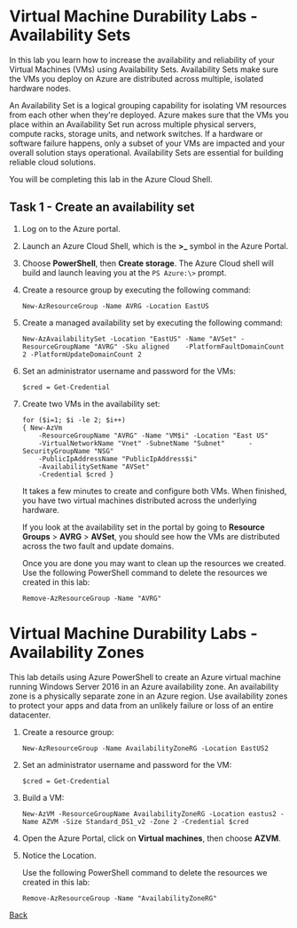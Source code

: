 # Virtual Machine Durability Labs - Availability Sets


In this lab you learn how to increase the availability and reliability of your Virtual Machines (VMs) using Availability Sets. Availability Sets make sure the VMs you deploy on Azure are distributed across multiple, isolated hardware nodes.

An Availability Set is a logical grouping capability for isolating VM resources from each other when they're deployed. Azure makes sure that the VMs you place within an Availability Set run across multiple physical servers, compute racks, storage units, and network switches. If a hardware or software failure happens, only a subset of your VMs are impacted and your overall solution stays operational. Availability Sets are essential for building reliable cloud solutions.

You will be completing this lab in the Azure Cloud Shell.

## Task 1 - Create an availability set

1. Log on to the Azure portal.
2. Launch an Azure Cloud Shell, which is the **>_** symbol in the Azure Portal.
3. Choose **PowerShell**, then **Create storage**.  The Azure Cloud shell will build and launch leaving you at the `PS Azure:\>` prompt.
4. Create a resource group by executing the following command:

    ```
    New-AzResourceGroup -Name AVRG -Location EastUS
    ```

5. Create a managed availability set by executing the following command:

    ```
    New-AzAvailabilitySet -Location "EastUS" -Name "AVSet" -ResourceGroupName "AVRG" -Sku aligned    -PlatformFaultDomainCount 2 -PlatformUpdateDomainCount 2
    ```

6. Set an administrator username and password for the VMs:

    ```
    $cred = Get-Credential
    ```

7. Create two VMs in the availability set:

    ```
    for ($i=1; $i -le 2; $i++)
    { New-AzVm 
        -ResourceGroupName "AVRG" -Name "VM$i" -Location "East US" 
        -VirtualNetworkName "Vnet" -SubnetName "Subnet"      -SecurityGroupName "NSG" 
        -PublicIpAddressName "PublicIpAddress$i" 
        -AvailabilitySetName "AVSet" 
        -Credential $cred }
    ```

    It takes a few minutes to create and configure both VMs. When finished, you have two virtual machines distributed across the underlying hardware.

    If you look at the availability set in the portal by going to **Resource Groups** > **AVRG**  > **AVSet**, you should see how the VMs are distributed across the two fault and update domains.

    Once you are done you may want to clean up the resources we created. Use the following PowerShell command to delete the resources we created in this lab:

    ```
    Remove-AzResourceGroup -Name "AVRG"
    ```

# Virtual Machine Durability Labs - Availability Zones

This lab details using Azure PowerShell to create an Azure virtual machine running Windows Server 2016 in an Azure availability zone. An availability zone is a physically separate zone in an Azure region. Use availability zones to protect your apps and data from an unlikely failure or loss of an entire datacenter.

1. Create a resource group:

    ```
    New-AzResourceGroup -Name AvailabilityZoneRG -Location EastUS2
    ```

2. Set an administrator username and password for the VM:

    ```
    $cred = Get-Credential
    ```

3. Build a VM:

    ```
    New-AzVM -ResourceGroupName AvailabilityZoneRG -Location eastus2 -Name AZVM -Size Standard_DS1_v2 -Zone 2 -Credential $cred
    ```

4. Open the Azure Portal, click on **Virtual machines**, then choose **AZVM**.
5. Notice the Location.

    Use the following PowerShell command to delete the resources we created in this lab:

    ```
    Remove-AzResourceGroup -Name "AvailabilityZoneRG"
    ```



[Back](index.md)